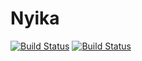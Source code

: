 # Nyika

[![Build Status](https://travis-ci.org/f3l3gy/Nyika.svg?branch=master)](https://travis-ci.org/f3l3gy/Nyika) [![Build Status](https://ci.appveyor.com/api/projects/status/github/f3l3gy/Nyika?branch=master&svg=true)](https://ci.appveyor.com/project/f3l3gy/nyika)
